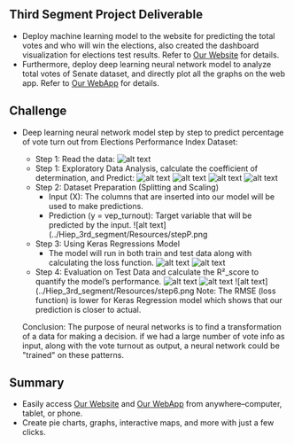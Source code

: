 ## Third Segment Project Deliverable
- Deploy machine learning model to the website for predicting the total votes and who will win the elections, also created the dashboard visualization for elections test results. Refer to [Our Website](https://predictsenate.anvil.app/) for details.
- Furthermore, deploy deep learning neural network model to analyze total votes of Senate dataset, and directly plot all the graphs on the web app. Refer to [Our WebApp](https://share.streamlit.io/hieppham8083/finalproject/main/main.py) for details.

## Challenge
- Deep learning neural network model step by step to predict percentage of vote turn out from Elections Performance Index Dataset:
	- Step 1: Read the data:
	![alt text](../Hiep_3rd_segment/Resources/data.png)
	- Step 1: Exploratory Data Analysis, calculate the coefficient of determination, and Predict:
	![alt text](../Hiep_3rd_segment/Resources/step.png)
	![alt text](../Hiep_3rd_segment/Resources/step1.png)
	![alt text](../Hiep_3rd_segment/Resources/step2.png)
	![alt text](../Hiep_3rd_segment/Resources/step3.png)
	- Step 2: Dataset Preparation (Splitting and Scaling)
		- Input (X): The columns that are inserted into our model will be used to make predictions.
		- Prediction (y = vep_turnout): Target variable that will be predicted by the input.
		![alt text](../Hiep_3rd_segment/Resources/stepP.png
	- Step 3: Using Keras Regressions Model
		- The model will run in both train and test data along with calculating the loss function.
		![alt text](../Hiep_3rd_segment/Resources/step8.png)
		![alt text](../Hiep_3rd_segment/Resources/step4.png)
	- Step 4: Evaluation on Test Data and calculate the R²_score to quantify the model’s performance. 
		![alt text](../Hiep_3rd_segment/Resources/step7.png)
		![alt text](../Hiep_3rd_segment/Resources/step5.png)
		![alt text](../Hiep_3rd_segment/Resources/step6.png
		Note: The RMSE (loss function) is lower for Keras Regression model which shows that our prediction is closer to actual.
		
	Conclusion: The purpose of neural networks is to find a transformation of a data for making a decision. if we had a large number of vote info as input, along with the vote turnout as output, a neural network could be "trained" on these patterns.
 
## Summary
  - Easily access [Our Website](https://predictsenate.anvil.app/) and [Our WebApp](https://share.streamlit.io/hieppham8083/finalproject/main/main.py) from anywhere–computer, tablet, or phone.
  - Create pie charts, graphs, interactive maps, and more with just a few clicks.
	
  
